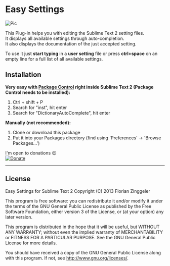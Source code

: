 Easy Settings
========================

![Pic](http://www.mediafire.com/convkey/5170/5mlumwsbc5ziulv6g.jpg)

This Plug-in helps you with editing the Sublime Text 2 setting files.  
It displays all available settings through auto-completion.  
It also displays the documentation of the just accepted setting.  

To use it just **start typing** in a **user setting** file or press **ctrl+space** on an empty line for a full list of all available settings.

Installation
------------
**Very easy with [Package Control](http://wbond.net/sublime_packages/package_control) right inside Sublime Text 2 (Package Control needs to be installed):**

1.	Ctrl + shift + P
2.  Search for "inst", hit enter
3.  Search for "DictionaryAutoComplete", hit enter

**Manually (not recommended):**

1.  Clone or download this package
2.	Put it into your Packages directory (find using 'Preferences' -> 'Browse Packages...')



I'm open to donations :wink:  
[![Donate](https://www.paypalobjects.com/en_GB/i/btn/btn_donate_SM.gif)](https://www.paypal.com/cgi-bin/webscr?cmd=_s-xclick&hosted_button_id=XT5LYESK99ESA)


* * *
License
------------
Easy Settings for Sublime Text 2
Copyright (C) 2013 Florian Zinggeler

This program is free software: you can redistribute it and/or modify
it under the terms of the GNU General Public License as published by
the Free Software Foundation, either version 3 of the License, or
(at your option) any later version.

This program is distributed in the hope that it will be useful,
but WITHOUT ANY WARRANTY; without even the implied warranty of
MERCHANTABILITY or FITNESS FOR A PARTICULAR PURPOSE.  See the
GNU General Public License for more details.

You should have received a copy of the GNU General Public License
along with this program.  If not, see <http://www.gnu.org/licenses/>.